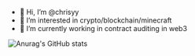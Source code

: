 - 👋 Hi, I’m @chrisyy
- 👀 I’m interested in crypto/blockchain/minecraft
- 🌱 I’m currently working in contract auditing in web3

![Anurag's GitHub stats](https://github-readme-stats-chrisyy2003.vercel.app/api?username=chrisyy2003&show_icons=true&include_all_commits=true&count_private=true&theme=buefy)

<!-- ![Top Langs](https://github-readme-stats.vercel.app/api/top-langs/?username=chrisyy2003&layout=compact&hide=Vue,Handlebars,SCSS,HTML,CSS,ShaderLab,Stylus,ejs,Tcl&count_private=true&theme=buefy&langs_count=10)
 -->
<!-- ![](https://komarev.com/ghpvc/?username=chrisyy2003) -->
<!---
chrisyy2003/chrisyy2003 is a ✨ special ✨ repository because its `README.md` (this file) appears on your GitHub profile.
You can click the Preview link to take a look at your changes.
--->
